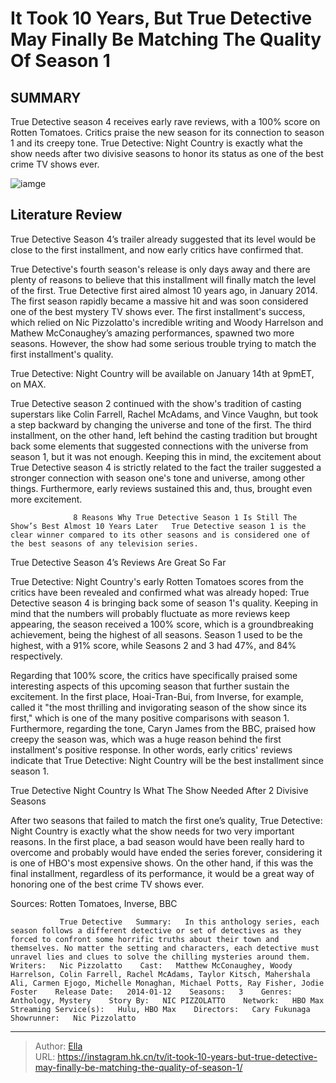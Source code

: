 # It Took 10 Years, But True Detective May Finally Be Matching The Quality Of Season 1


## SUMMARY 



  True Detective season 4 receives early rave reviews, with a 100% score on Rotten Tomatoes.   Critics praise the new season for its connection to season 1 and its creepy tone.   True Detective: Night Country is exactly what the show needs after two divisive seasons to honor its status as one of the best crime TV shows ever.  

![iamge](https://static1.srcdn.com/wordpress/wp-content/uploads/2024/01/truedetective_matchinqualityoforiginalseries.jpg)

## Literature Review
True Detective Season 4’s trailer already suggested that its level would be close to the first installment, and now early critics have confirmed that.




True Detective&#39;s fourth season&#39;s release is only days away and there are plenty of reasons to believe that this installment will finally match the level of the first. True Detective first aired almost 10 years ago, in January 2014. The first season rapidly became a massive hit and was soon considered one of the best mystery TV shows ever. The first installment&#39;s success, which relied on Nic Pizzolatto&#39;s incredible writing and Woody Harrelson and Mathew McConaughey’s amazing performances, spawned two more seasons. However, the show had some serious trouble trying to match the first installment&#39;s quality.






True Detective: Night Country will be available on January 14th at 9pmET, on MAX.




True Detective season 2 continued with the show&#39;s tradition of casting superstars like Colin Farrell, Rachel McAdams, and Vince Vaughn, but took a step backward by changing the universe and tone of the first. The third installment, on the other hand, left behind the casting tradition but brought back some elements that suggested connections with the universe from season 1, but it was not enough. Keeping this in mind, the excitement about True Detective season 4 is strictly related to the fact the trailer suggested a stronger connection with season one&#39;s tone and universe, among other things. Furthermore, early reviews sustained this and, thus, brought even more excitement.

                  8 Reasons Why True Detective Season 1 Is Still The Show’s Best Almost 10 Years Later   True Detective season 1 is the clear winner compared to its other seasons and is considered one of the best seasons of any television series.    





 True Detective Season 4’s Reviews Are Great So Far 
         

True Detective: Night Country&#39;s early Rotten Tomatoes scores from the critics have been revealed and confirmed what was already hoped: True Detective season 4 is bringing back some of season 1&#39;s quality. Keeping in mind that the numbers will probably fluctuate as more reviews keep appearing, the season received a 100% score, which is a groundbreaking achievement, being the highest of all seasons. Season 1 used to be the highest, with a 91% score, while Seasons 2 and 3 had 47%, and 84% respectively.

Regarding that 100% score, the critics have specifically praised some interesting aspects of this upcoming season that further sustain the excitement. In the first place, Hoai-Tran-Bui, from Inverse, for example, called it &#34;the most thrilling and invigorating season of the show since its first,&#34; which is one of the many positive comparisons with season 1. Furthermore, regarding the tone, Caryn James from the BBC, praised how creepy the season was, which was a huge reason behind the first installment&#39;s positive response. In other words, early critics&#39; reviews indicate that True Detective: Night Country will be the best installment since season 1.






 True Detective Night Country Is What The Show Needed After 2 Divisive Seasons 
          

After two seasons that failed to match the first one’s quality, True Detective: Night Country is exactly what the show needs for two very important reasons. In the first place, a bad season would have been really hard to overcome and probably would have ended the series forever, considering it is one of HBO&#39;s most expensive shows. On the other hand, if this was the final installment, regardless of its performance, it would be a great way of honoring one of the best crime TV shows ever.

Sources: Rotten Tomatoes, Inverse, BBC

               True Detective   Summary:   In this anthology series, each season follows a different detective or set of detectives as they forced to confront some horrific truths about their town and themselves. No matter the setting and characters, each detective must unravel lies and clues to solve the chilling mysteries around them.    Writers:   Nic Pizzolatto    Cast:   Matthew McConaughey, Woody Harrelson, Colin Farrell, Rachel McAdams, Taylor Kitsch, Mahershala Ali, Carmen Ejogo, Michelle Monaghan, Michael Potts, Ray Fisher, Jodie Foster    Release Date:   2014-01-12    Seasons:   3    Genres:   Anthology, Mystery    Story By:   NIC PIZZOLATTO    Network:   HBO Max    Streaming Service(s):   Hulu, HBO Max    Directors:   Cary Fukunaga    Showrunner:   Nic Pizzolatto      

---

> Author: [Ella](https://instagram.hk.cn/)  
> URL: https://instagram.hk.cn/tv/it-took-10-years-but-true-detective-may-finally-be-matching-the-quality-of-season-1/  


